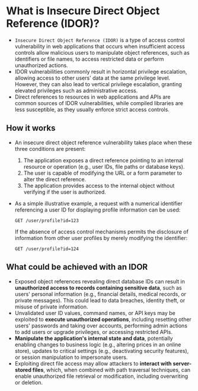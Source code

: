 # What is Insecure Direct Object Reference (IDOR)?

* `Insecure Direct Object Reference (IDOR)` is a type of access control vulnerability in web applications that occurs when insufficient access controls allow malicious users to manipulate object references, such as identifiers or file names, to access restricted data or perform unauthorized actions.
* IDOR vulnerabilities commonly result in horizontal privilege escalation, allowing access to other users' data at the same privilege level. However, they can also lead to vertical privilege escalation, granting elevated privileges such as administrative access.
* Direct references to resources in web applications and APIs are common sources of IDOR vulnerabilities, while compiled libraries are less susceptible, as they usually enforce strict access controls.

## How it works

* An insecure direct object reference vulnerability takes place when these three conditions are present:
  1. The application exposes a direct reference pointing to an internal resource or operation (e.g., user IDs, file paths or database keys).
  1. The user is capable of modifying the URL or a form parameter to alter the direct reference.
  1. The application provides access to the internal object without verifying if the user is authorized.
* As a simple illustrative example, a request with a numerical identifier referencing a user ID for displaying profile information can be used:

  ```http
  GET /user/profile?id=123
  ```

  If the absence of access control mechanisms permits the disclosure of information from other user profiles by merely modifying the identifier:

  ```http
  GET /user/profile?id=124
  ```

## What could be achieved with an IDOR

* Exposed object references revealing direct database IDs can result in **unauthorized access to records containing sensitive data**, such as users' personal information (e.g., financial details, medical records, or private messages). This could lead to data breaches, identity theft, or misuse of private information.
* Unvalidated user ID values, command names, or API keys may be exploited to **execute unauthorized operations**, including resetting other users' passwords and taking over accounts, performing admin actions to add users or upgrade privileges, or accessing restricted APIs.
* **Manipulate the application's internal state and data**, potentially enabling changes to business logic (e.g., altering prices in an online store), updates to critical settings (e.g., deactivating security features), or session manipulation to impersonate users.
* Exploiting direct file access may allow attackers to **interact with server-stored files**, which, when combined with path traversal techniques, can enable unauthorized file retrieval or modification, including overwriting or deletion.
